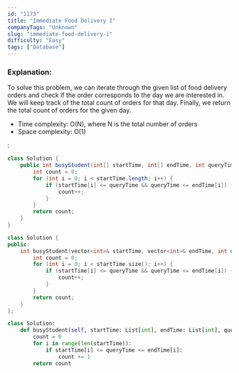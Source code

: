 ```yaml
---
id: "1173"
title: "Immediate Food Delivery I"
companyTags: "Unknown"
slug: "immediate-food-delivery-i"
difficulty: "Easy"
tags: ["Database"]
---
```


### Explanation:
To solve this problem, we can iterate through the given list of food delivery orders and check if the order corresponds to the day we are interested in. We will keep track of the total count of orders for that day. Finally, we return the total count of orders for the given day.

- Time complexity: O(N), where N is the total number of orders
- Space complexity: O(1)

:

```java
class Solution {
    public int busyStudent(int[] startTime, int[] endTime, int queryTime) {
        int count = 0;
        for (int i = 0; i < startTime.length; i++) {
            if (startTime[i] <= queryTime && queryTime <= endTime[i]) {
                count++;
            }
        }
        return count;
    }
}
```

```cpp
class Solution {
public:
    int busyStudent(vector<int>& startTime, vector<int>& endTime, int queryTime) {
        int count = 0;
        for (int i = 0; i < startTime.size(); i++) {
            if (startTime[i] <= queryTime && queryTime <= endTime[i]) {
                count++;
            }
        }
        return count;
    }
};
```

```python
class Solution:
    def busyStudent(self, startTime: List[int], endTime: List[int], queryTime: int) -> int:
        count = 0
        for i in range(len(startTime)):
            if startTime[i] <= queryTime <= endTime[i]:
                count += 1
        return count
```